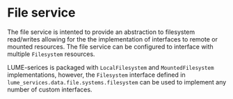 # File service

The file service is intented to provide an abstraction to filesystem read/writes allowing for the the implementation of interfaces to remote or mounted resources. The file service can be configured to interface with multiple `Filesystem` resources.

LUME-serices is packaged with `LocalFilesystem` and `MountedFilesystem` implementations, however, the `Filesystem` interface defined in `lume_services.data.file.systems.filesystem` can be used to implement any number of custom interfaces.

